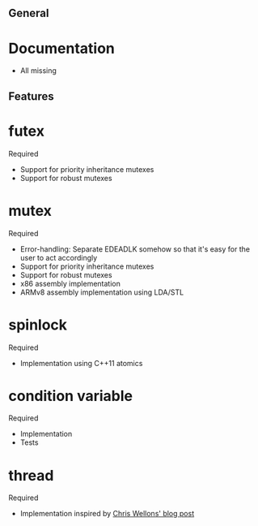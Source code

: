 ## General

# Documentation

  * All missing

## Features

# futex

Required

  * Support for priority inheritance mutexes
  * Support for robust mutexes

# mutex

Required

  * Error-handling: Separate EDEADLK somehow so that it's easy for the user to act accordingly
  * Support for priority inheritance mutexes
  * Support for robust mutexes
  * x86 assembly implementation
  * ARMv8 assembly implementation using LDA/STL

# spinlock

Required

  * Implementation using C++11 atomics

# condition variable

Required

  * Implementation
  * Tests

# thread

Required

  * Implementation inspired by [Chris Wellons' blog post](http://nullprogram.com/blog/2015/05/15/)
